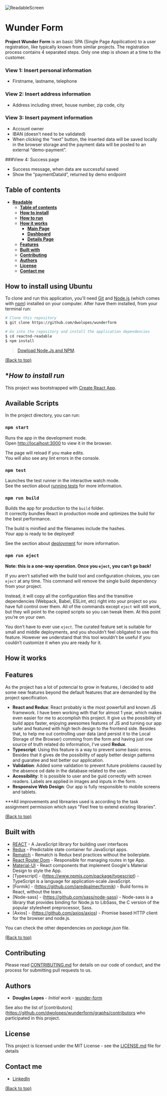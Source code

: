![ReadableScreen](readme-images/readme-mais-page.png)
# **Wunder Form**
**Project Wunder Form** is an basic SPA (Single Page Appilication) to a user registration, like typically known from similar projects. The registration process contains 4 separated steps. Only one step is shown at a time to the customer.

### View 1: Insert personal information
- Firstname, lastname, telephone

### View 2: Insert address information
- Address including street, house number, zip code, city

### View 3: Insert payment information
- Account owner
- IBAN (doesn’t need to be validated)
- When clicking the “next” button, the inserted data will be saved locally in the
browser storage and the payment data will be posted to an external
“demo-payment”.

###View 4: Success page
- Success message, when data are successful saved
- Show the “paymentDataId”, returned by demo endpoint

## **Table of contents**
- [**Readable**](#wunderForm)
  - [**Table of contents**](#table-of-contents)
  - [**How to install**](#how-to-install-using-ubuntu)
  - [**How to run**](#How-to-install-run)
  - [**How it works**](#how-it-works)
    - [**Main Page**](#main-page)
    - [**Dashboard**](#dashboard)
    - [**Details Page**](#details-page)
  - [**Features**](#features)
  - [**Built with**](#built-with)
  - [**Contributing**](#contributing)
  - [**Authors**](#authors)
  - [**License**](#license)
  - [**Contact me**](#contact-me)
 

## **How to install using Ubuntu**
To clone and run this application, you'll need [Git](https://git-scm.com/) and [Node.js](https://nodejs.org/en/download/) (which comes with [npm](http://npmjs.com/)) installed on your computer. After have them installed, from your terminal run:

```bash
# Clone this repository
$ git clone https://github.com/dwolopes/wunderform

# Go into the repository and install the application dependencies
$ cd reactnd-readable
$ npm install
```

> [Dowload Node.Js and NPM](https://nodejs.org/en/download/).

[(Back to top)](#wunderForm)

## **How to install run*

This project was bootstrapped with [Create React App](https://github.com/facebook/create-react-app).

## Available Scripts

In the project directory, you can run:

### `npm start`

Runs the app in the development mode.<br>
Open [http://localhost:3000](http://localhost:3000) to view it in the browser.

The page will reload if you make edits.<br>
You will also see any lint errors in the console.

### `npm test`

Launches the test runner in the interactive watch mode.<br>
See the section about [running tests](https://facebook.github.io/create-react-app/docs/running-tests) for more information.

### `npm run build`

Builds the app for production to the `build` folder.<br>
It correctly bundles React in production mode and optimizes the build for the best performance.

The build is minified and the filenames include the hashes.<br>
Your app is ready to be deployed!

See the section about [deployment](https://facebook.github.io/create-react-app/docs/deployment) for more information.

### `npm run eject`

**Note: this is a one-way operation. Once you `eject`, you can’t go back!**

If you aren’t satisfied with the build tool and configuration choices, you can `eject` at any time. This command will remove the single build dependency from your project.

Instead, it will copy all the configuration files and the transitive dependencies (Webpack, Babel, ESLint, etc) right into your project so you have full control over them. All of the commands except `eject` will still work, but they will point to the copied scripts so you can tweak them. At this point you’re on your own.

You don’t have to ever use `eject`. The curated feature set is suitable for small and middle deployments, and you shouldn’t feel obligated to use this feature. However we understand that this tool wouldn’t be useful if you couldn’t customize it when you are ready for it.

## **How it works**

## **Features**
As the project has a lot of potencial to grow in features, I decided to add some new features beyond the default features that are demanded by the project specification.
- **React and Redux**: React probably is the most powerfull and known JS framework. I have been working with that for almost 1 year, which makes even easier for me to accomplish this project. It give us the possibility of build apps faster, enjoying awesomes features of JS and turning our app safer and featured with high tech design to the frontend side. Besides that, to help me out controlling user data (and persist it to the Local Storage of the Browser) comming from the form and having just one source of truth related do information, I've used **Redux**.  
- **Typescript**: Using this feature is a way to prevent some basic erros. Besides that it gives de the possibility of apply better design patterns and guaratee and test better our application.
- **Validation**: Added some validation to prevent future problems caused by the absence od date in the database related to the user.
- **Acessibility**: It is possible to user and be guid correctly with screen readers. Labels are applied in images and inputs in the form.
- **Responsive Web Design**: Our app is fully responsible to mobile screens and tablets.

***All improvements and librearies used is according to the task assignment permission which says "Feel free to extend existing libraries".


[(Back to top)](#wunderForm)

## **Built with**
- [REACT](https://reactjs.org/) - A JavaScript library for building user interfaces
- [Redux](https://github.com/reduxjs/redux/) - Predictable state container for JavaScript apps.
- [Rematch](https://github.com/rematch/rematch) - Rematch is Redux best practices without the boilerplate.
- [React Router Dom](https://github.com/ReactTraining/react-router/tree/master/packages/react-router-dom) - Responsible for managing routes in tge App.
- [Material-UI](https://material-ui.com/) - React components that implement Google's Material Design to style the App.
- [Typescript] - (https://www.npmjs.com/package/typescript) - TypeScript is a language for application-scale JavaScript.
- [Formik] - (https://github.com/jaredpalmer/formik) - Build forms in React, without the tears.
- [Node-sass] - (https://github.com/sass/node-sass) - Node-sass is a library that provides binding for Node.js to LibSass, the C version of the popular stylesheet preprocessor, Sass.
- [Axios] - (https://github.com/axios/axios) - Promise based HTTP client for the browser and node.js.

You can check the other dependencies on _package.json_ file.

[(Back to top)](#wunderForm)


## **Contributing**

Please read [CONTRIBUTING.md](CONTRIBUTING.md) for details on our code of conduct, and the process for submitting pull requests to us.

## **Authors**

* **Douglas Lopes** - *Initial work* - [wunder-form](https://github.com/dwolopes/wunderform)

See also the list of [contributors](https://github.com/dwolopes/wunderform/graphs/contributors who participated in this project.

## **License**

This project is licensed under the MIT License - see the [LICENSE.md](LICENSE.md) file for details

## **Contact me**

- [LinkedIn](https://www.linkedin.com/in/dwolopes/)

[(Back to top)](#wunderForm)
